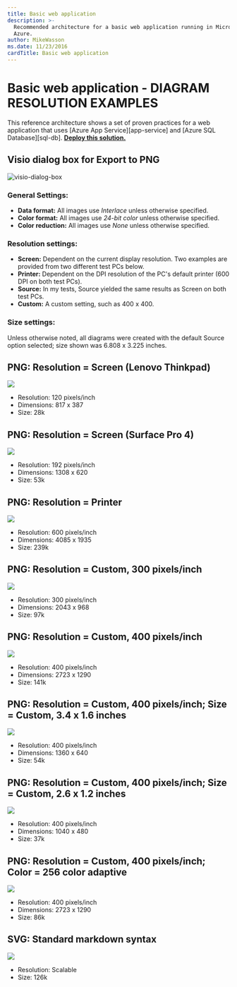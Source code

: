 ```yaml
---
title: Basic web application
description: >-
  Recommended architecture for a basic web application running in Microsoft
  Azure.
author: MikeWasson
ms.date: 11/23/2016
cardTitle: Basic web application
---
```

# Basic web application - DIAGRAM RESOLUTION EXAMPLES

This reference architecture shows a set of proven practices for a web application that uses [Azure App Service][app-service] and [Azure SQL Database][sql-db]. [**Deploy this solution.**](#deploy-the-solution)

## Visio dialog box for Export to PNG

![visio-dialog-box](./images/visio-dialog-box.png)

### General Settings:

- **Data format:** All images use _Interlace_ unless otherwise specified.
- **Color format:** All images use _24-bit color_ unless otherwise specified.
- **Color reduction:** All images use _None_ unless otherwise specified.

### Resolution settings:

- **Screen:** Dependent on the current display resolution. Two examples are provided from two different test PCs below.
- **Printer:** Dependent on the DPI resolution of the PC's default printer (600 DPI on both test PCs). 
- **Source:** In my tests, Source yielded the same results as Screen on both test PCs.
- **Custom:** A custom setting, such as 400 x 400.

### Size settings:

Unless otherwise noted, all diagrams were created with the default Source option selected; size shown was 6.808 x 3.225 inches.

## PNG: Resolution = Screen (Lenovo Thinkpad)
![](./images/ResTest-Lenovo-Screen.png)
- Resolution: 120 pixels/inch
- Dimensions: 817 x 387
- Size: 28k
 
## PNG: Resolution = Screen (Surface Pro 4)
![](./images/ResTest-Surface-Screen.png)
- Resolution: 192 pixels/inch 
- Dimensions: 1308 x 620
- Size: 53k

## PNG: Resolution = Printer
![](./images/ResTest-Printer.png)
- Resolution: 600 pixels/inch
- Dimensions: 4085 x 1935 
- Size: 239k

## PNG: Resolution = Custom, 300 pixels/inch
![](./images/ResTest-Custom300.png)
- Resolution: 300 pixels/inch
- Dimensions: 2043 x 968
- Size: 97k

## PNG: Resolution = Custom, 400 pixels/inch
![](./images/ResTest-Custom400.png)
- Resolution: 400 pixels/inch
- Dimensions: 2723 x 1290 
- Size: 141k

## PNG: Resolution = Custom, 400 pixels/inch; Size = Custom, 3.4 x 1.6 inches
![](./images/ResTest-Custom400-SizeCustom1.png)
- Resolution: 400 pixels/inch
- Dimensions: 1360 x 640
- Size: 54k

## PNG: Resolution = Custom, 400 pixels/inch; Size = Custom, 2.6 x 1.2 inches
![](./images/ResTest-Custom400-SizeCustom2.png)
- Resolution: 400 pixels/inch
- Dimensions: 1040 x 480
- Size: 37k

## PNG: Resolution = Custom, 400 pixels/inch; Color = 256 color adaptive
![](./images/ResTest-Custom400_256ColorAdaptive.png)
- Resolution: 400 pixels/inch
- Dimensions: 2723 x 1290
- Size: 86k

## SVG: Standard markdown syntax 
![](./images/ResTest.svg)
- Resolution: Scalable
- Size: 126k

